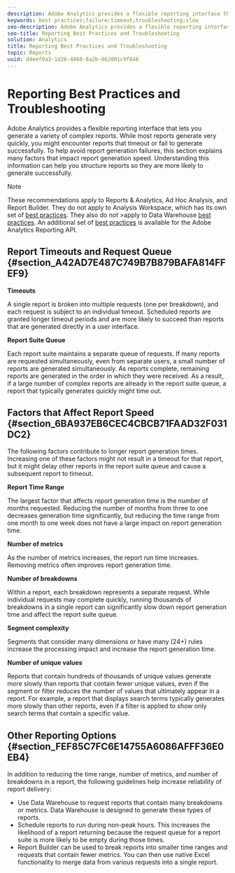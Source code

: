 ```yaml
---
description: Adobe Analytics provides a flexible reporting interface that lets you generate a variety of complex reports. While most reports generate very quickly, you might encounter reports that timeout or fail to generate successfully. To help avoid report generation failures, this section explains many factors that impact report generation speed. Understanding this information can help you structure reports so they are more likely to generate successfully.
keywords: best practices;failure;timeout;troubleshooting;slow
seo-description: Adobe Analytics provides a flexible reporting interface that lets you generate a variety of complex reports. While most reports generate very quickly, you might encounter reports that timeout or fail to generate successfully. To help avoid report generation failures, this section explains many factors that impact report generation speed. Understanding this information can help you structure reports so they are more likely to generate successfully.
seo-title: Reporting Best Practices and Troubleshooting
solution: Analytics
title: Reporting Best Practices and Troubleshooting
topic: Reports
uuid: d4eef0a3-1d26-4460-8a2b-962001c9f846
---
```


# Reporting Best Practices and Troubleshooting

Adobe Analytics provides a flexible reporting interface that lets you generate a variety of complex reports. While most reports generate very quickly, you might encounter reports that timeout or fail to generate successfully. To help avoid report generation failures, this section explains many factors that impact report generation speed. Understanding this information can help you structure reports so they are more likely to generate successfully.

>[!Note]
>These recommendations apply to Reports & Analytics, Ad Hoc Analysis, and Report Builder. 
>They do not apply to Analysis Workspace, which has its own set of [best practices](/help/analyze/analysis-workspace/optimizing-performance.md). They also do not >apply to Data Warehouse [best practices](https://marketing.adobe.com/resources/help/en_US/reference/data_warehouse_bp.html). An additional set of 
>[best practices](https://marketing.adobe.com/developer/en_US/get-started/best-practices/c-best-practices) is available for the Adobe Analytics Reporting API.

## Report Timeouts and Request Queue {#section_A42AD7E487C749B7B879BAFA814FFEF9}

**Timeouts**

A single report is broken into multiple requests (one per breakdown), and each request is subject to an individual timeout. Scheduled reports are granted longer timeout periods and are more likely to succeed than reports that are generated directly in a user interface.

**Report Suite Queue**

Each report suite maintains a separate queue of requests. If many reports are requested simultaneously, even from separate users, a small number of reports are generated simultaneously. As reports complete, remaining reports are generated in the order in which they were received. As a result, if a large number of complex reports are already in the report suite queue, a report that typically generates quickly might time out.

## Factors that Affect Report Speed {#section_6BA937EB6CEC4CBCB71FAAD32F031DC2}

The following factors contribute to longer report generation times. Increasing one of these factors might not result in a timeout for that report, but it might delay other reports in the report suite queue and cause a subsequent report to timeout.

**Report Time Range**

The largest factor that affects report generation time is the number of months requested. Reducing the number of months from three to one decreases generation time significantly, but reducing the time range from one month to one week does not have a large impact on report generation time.

**Number of metrics**

As the number of metrics increases, the report run time increases. Removing metrics often improves report generation time.

**Number of breakdowns**

Within a report, each breakdown represents a separate request. While individual requests may complete quickly, running thousands of breakdowns in a single report can significantly slow down report generation time and affect the report suite queue.

**Segment complexity**

Segments that consider many dimensions or have many (24+) rules increase the processing impact and increase the report generation time.

**Number of unique values**

Reports that contain hundreds of thousands of unique values generate more slowly than reports that contain fewer unique values, even if the segment or filter reduces the number of values that ultimately appear in a report. For example, a report that displays search terms typically generates more slowly than other reports, even if a filter is applied to show only search terms that contain a specific value.

## Other Reporting Options {#section_FEF85C7FC6E14755A6086AFFF36E0EB4}

In addition to reducing the time range, number of metrics, and number of breakdowns in a report, the following guidelines help increase reliability of report delivery:

* Use Data Warehouse to request reports that contain many breakdowns or metrics. Data Warehouse is designed to generate these types of reports. 
* Schedule reports to run during non-peak hours. This increases the likelihood of a report returning because the request queue for a report suite is more likely to be empty during those times. 
* Report Builder can be used to break reports into smaller time ranges and requests that contain fewer metrics. You can then use native Excel functionality to merge data from various requests into a single report.

